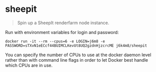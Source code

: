 # sheepit
> Spin up a SheepIt renderfarm node instance.

Run with environment variables for login and password:

```shell
docker run -it --rm --cpus=6 -e LOGIN=j6m8 -e PASSWORD=sTXvN1eECcf44BUIMCLKevUt8UQ2gzdnHjzcrcME j6k4m8/sheepit
```

You can specify the number of CPUs to use at the docker daemon level rather than with command line flags in order to let Docker best handle which CPUs are in use.
